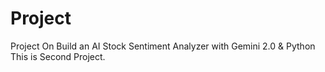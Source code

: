 # Project
Project On Build an AI Stock Sentiment Analyzer with Gemini 2.0 &amp; Python
This is Second Project.
